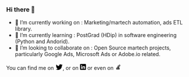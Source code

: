 <!-- 
<p align="center">
  <img src="https://github.com/davedavis/davedavis/blob/main/logo.png" alt="Dave Davis, Python, Django and Java/Android Martech Developer in Dublin, Ireland. "/>
</p>
-->


### Hi there 👋

- 🔭 I’m currently working on : Marketing/martech automation, ads ETL library. 
- 🌱 I’m currently learning : PostGrad (HDip) in software engineering (Python and Andorid).
- 👯 I’m looking to collaborate on : Open Source martech projects, particularly Google Ads, Microsoft Ads or Adobe.io related.

You can find me on [![Twitter][1.2]][1], or on [![LinkedIn][2.2]][2] or even on [![StackOverflow][3.2]][3]

<!-- Icons -->

[1.2]: https://raw.githubusercontent.com/davedavis/davedavis/main/twitter.png
[2.2]: https://raw.githubusercontent.com/davedavis/davedavis/main/linkedin.png
[3.2]: https://raw.githubusercontent.com/davedavis/davedavis/main/stack-overflow.png


<!-- Links to social media accounts -->

[1]: https://twitter.com/davedavis
[2]: https://www.linkedin.com/in/davedavis/
[3]: https://stackoverflow.com/users/2801259/dave-davis
